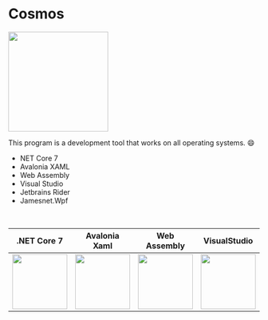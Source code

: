 # Cosmos

<img src="https://github.com/jamesnet214/cosmos/assets/52397976/3bc48ebf-b7eb-4a51-b95e-8125e321437b" style="width: 200px;"/>


This program is a development tool that works on all operating systems. 😄

- NET Core 7
- Avalonia XAML
- Web Assembly
- Visual Studio
- Jetbrains Rider
- Jamesnet.Wpf

<br/>

| .NET Core 7 | Avalonia Xaml | Web Assembly | VisualStudio | Rider | Jamesnet.Wpf |
|:-----:|:-------:|:------------:|:--:|:--:|:--:|
| <img src="https://user-images.githubusercontent.com/52397976/198058657-ecd3ee37-944a-4a10-b422-38b72f0c21c1.png" style="width: 110px"/> | <img src="https://user-images.githubusercontent.com/52397976/198058193-24f586e4-43c2-4f5e-9ba2-80c6c6e99a4b.png" style="width:110px"/> | <img src="https://user-images.githubusercontent.com/52397976/198054239-d2a65da9-02ed-4b7f-91ff-49561b357b9d.svg" style="width: 110px"/> | <img src="https://user-images.githubusercontent.com/52397976/198192693-6b998bfb-6fed-4e2c-97b5-e8bd368b3030.png" style="width: 110px"/> | <img src="https://user-images.githubusercontent.com/52397976/198192500-4fb4b491-6865-4438-b42d-8f41a08a18a3.png" style="width: 110px"/> | <img src="https://user-images.githubusercontent.com/52397976/199525964-0060e705-c4da-413e-b18f-d7bbf3d7f69e.png" style="width: 110px"/> |

